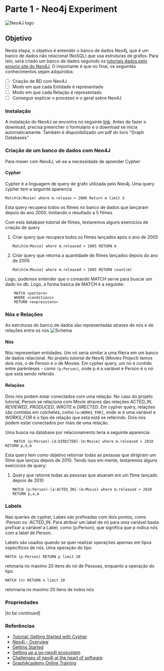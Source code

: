 # Parte 1 - Neo4j Experiment

![Neo4J logo](https://dist.neo4j.com/wp-content/uploads/20210423110631/neo4j-new-logo-2021.jpg.png)

## Objetivo
Nesta etapa, o objetivo é entender o banco de dados Neo4j, que é um banco de dados não relacional (NoSQL) que usa estruturas de grafos. Para isto, será criado um banco de dados seguindo os [tutoriais dados pelo proprio site do Neo4J](https://neo4j.com/developer/cypher/guide-cypher-basics/).
O importante é que no final, os seguintes conhecimentos sejam adquiridos:
- [ ] Criação de BD com Neo4J
- [ ] Modo em que cada Entidade é representado
- [ ] Modo em que cada Relação é representado
- [ ] Conseguir explicar o processo e o geral sobre Neo4J

### Instalação
A instalação do Neo4J se encontra no seguinte [link](https://neo4j.com/download/). Antes de fazer o download, precisa preencher o formulario e o download se inicia automaticamente. Também é disponibilizado um pdf do livro "Graph Databases"

### Criação de um banco de dados com Neo4J
Para mexer com Neo4J, vê-se a necessidade de aprender Cypher
#### Cypher
Cypher é a linguagem de query de grafo utilizada pelo Neo4j. Uma query cypher tem a seguinte aparencia
```
Match(m:Movie) where m.release > 2000 Return m limit 5
```
Esta query recupera todos os filmes no banco de dados que lançaram depois do ano 2000, limitando o resultado a 5 filmes

Com esta database tutorial de filmes, testaremos alguns exercicíos de criação de query

1. Criar query que recupera todos os filmes lançados após o ano de 2005
    ```
    Match(m:Movie) where m.released > 2005 RETURN m
    ```

2. Criar query que retorna a quantidade de filmes lançados depois do ano de 2005
    ```
    Match(m:Movie) where m.released > 2005 RETURN count(m)
    ```
Logo, podemos entender que o comando MATCH serve para buscar um dado no db. Logo, a forma basica de MATCH é a seguinte:
```
    MATCH <pattern>
    WHERE <conditions>
    RETURN <expressions>        
```


### Nós e Relações
As estruturas do banco de dados são representadas atraves de nós e de relações entre os nós
![Schema](./imagens/schema.svg)
#### Nós
Nós representam entidades. Um nó seria similar a uma fileira em um banco de dados relacional.
No projeto tutorial de Neo4j (*Movies Project*) temos dois nós, o de Person e o de Movies. Em cypher query, um nó é contido entre parênteses - como `(p:Person)`, onde p é a variável e Person é o nó que está sendo referido
#### Relações
Dois nós podem estar conectados com uma relação. No caso do projeto tutorial, Person se relaciona com Movie atraves das relações *ACTED_IN*, *REVIEWED*, *PRODUCED*, *WROTE* e *DIRECTED*.
Em cypher query, relações são contidas em colchetes, como `[w:WORKS_FOR]`, onde w é uma variável e *WORKS_FOR* é o tipo de relação que esta está se referindo.
Dois nós podem estar conectados por mais de uma relação. 

Uma busca na database por relacionamento teria a seguinte aparencia:
```
    MATCH (p:Person)-[d:DIRECTED]-(m:Movie) where m.released > 2010 RETURN p,d,m
```
Esta query tem como objetivo retornar todas as pessoas que dirigiram um filme que lançou depois de 2010.
Tendo isso em mente, testaremos alguns exercicios de query:
1. Query que retorne todas as pessoas que atuaram em um filme lançado depois de 2010
    ```
    MATCH (p:Person)-[a:ACTED_IN]-(m:Movie) where m.released > 2010 RETURN p,a,m
    ```
### Labels
Nas queries de cypher, Labes são prefixadas com dois pontos, como :Person ou :ACTED_IN.
Para atribuir um label de nó para uma variável basta prefixar a variável a Label, como (p:Person), que significa que p indica nós com a label de Person.

Labels são usados quando se quer realizar operações apemas em tipos específicos de nós.
Uma operação do tipo
```
MATCH (p:Person) RETURN p limit 20
```
retonaria no maxímo 20 itens do nó de Pessoas, enquanto a operação do tipo
```
MATCH (n) RETURN n limit 20
```
retornaria no maxímo 20 itens de todos nós

### Propriedades
[*to be continued*]

### Referências
* [Tutorial: Getting Started with Cypher](https://neo4j.com/developer/cypher/guide-cypher-basics/)
* [Neo4j - Overview](https://www.tutorialspoint.com/neo4j/neo4j_overview.htm)
* [Getting Started](https://neo4j.com/developer/get-started/)
* [Setting up a go-neo4j ecosystem](https://medium.com/@angadsharma1016/optimizing-go-neo4j-concurrency-patterns-810dff25f88f)
* [Challenges of neo4j at the heart of software](https://dev.to/l04db4l4nc3r/challenges-of-neo4j-at-the-heart-of-software-2dbi)
* [GraphAcademy Online Training](https://neo4j.com/graphacademy/online-training/)